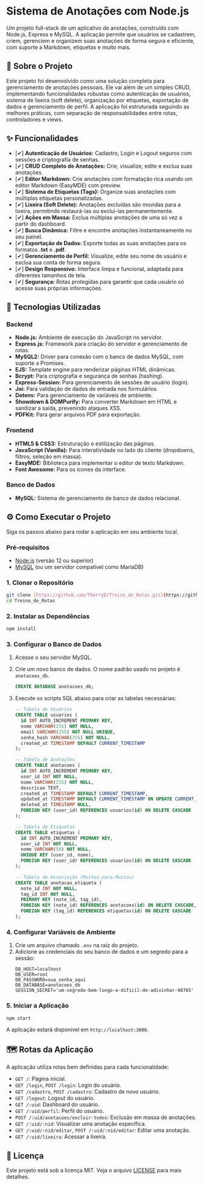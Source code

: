 # Sistema de Anotações com Node.js

Um projeto full-stack de um aplicativo de anotações, construído com Node.js, Express e MySQL. A aplicação permite que usuários se cadastrem, criem, gerenciem e organizem suas anotações de forma segura e eficiente, com suporte a Markdown, etiquetas e muito mais.

## 📜 Sobre o Projeto

Este projeto foi desenvolvido como uma solução completa para gerenciamento de anotações pessoais. Ele vai além de um simples CRUD, implementando funcionalidades robustas como autenticação de usuários, sistema de lixeira (soft delete), organização por etiquetas, exportação de dados e gerenciamento de perfil. A aplicação foi estruturada seguindo as melhores práticas, com separação de responsabilidades entre rotas, controladores e views.

## ✨ Funcionalidades

-   [✔] **Autenticação de Usuários:** Cadastro, Login e Logout seguros com sessões e criptografia de senhas.
-   [✔] **CRUD Completo de Anotações:** Crie, visualize, edite e exclua suas anotações.
-   [✔] **Editor Markdown:** Crie anotações com formatação rica usando um editor Markdown (EasyMDE) com preview.
-   [✔] **Sistema de Etiquetas (Tags):** Organize suas anotações com múltiplas etiquetas personalizadas.
-   [✔] **Lixeira (Soft Delete):** Anotações excluídas são movidas para a lixeira, permitindo restaurá-las ou excluí-las permanentemente.
-   [✔] **Ações em Massa:** Exclua múltiplas anotações de uma só vez a partir do dashboard.
-   [✔] **Busca Dinâmica:** Filtre e encontre anotações instantaneamente no seu painel.
-   [✔] **Exportação de Dados:** Exporte todas as suas anotações para os formatos **.txt** e **.pdf**.
-   [✔] **Gerenciamento de Perfil:** Visualize, edite seu nome de usuário e exclua sua conta de forma segura.
-   [✔] **Design Responsivo:** Interface limpa e funcional, adaptada para diferentes tamanhos de tela.
-   [✔] **Segurança:** Rotas protegidas para garantir que cada usuário só acesse suas próprias informações.

## 🚀 Tecnologias Utilizadas

### Backend
-   **Node.js:** Ambiente de execução do JavaScript no servidor.
-   **Express.js:** Framework para criação do servidor e gerenciamento de rotas.
-   **MySQL2:** Driver para conexão com o banco de dados MySQL, com suporte a Promises.
-   **EJS:** Template engine para renderizar páginas HTML dinâmicas.
-   **Bcrypt:** Para criptografia e segurança de senhas (hashing).
-   **Express-Session:** Para gerenciamento de sessões de usuário (login).
-   **Joi:** Para validação de dados de entrada nos formulários.
-   **Dotenv:** Para gerenciamento de variáveis de ambiente.
-   **Showdown & DOMPurify:** Para converter Markdown em HTML e sanitizar a saída, prevenindo ataques XSS.
-   **PDFKit:** Para gerar arquivos PDF para exportação.

### Frontend
-   **HTML5 & CSS3:** Estruturação e estilização das páginas.
-   **JavaScript (Vanilla):** Para interatividade no lado do cliente (dropdowns, filtros, seleção em massa).
-   **EasyMDE:** Biblioteca para implementar o editor de texto Markdown.
-   **Font Awesome:** Para os ícones da interface.

### Banco de Dados
-   **MySQL:** Sistema de gerenciamento de banco de dados relacional.

## ⚙️ Como Executar o Projeto

Siga os passos abaixo para rodar a aplicação em seu ambiente local.

### Pré-requisitos
-   [Node.js](https://nodejs.org/) (versão 12 ou superior)
-   [MySQL](https://www.mysql.com/) (ou um servidor compatível como MariaDB)

### 1. Clonar o Repositório
```bash
git clone [https://github.com/TherryD/Treino_de_Rotas.git](https://github.com/TherryD/Treino_de_Rotas.git)
cd Treino_de_Rotas
```

### 2. Instalar as Dependências
```bash
npm install
```

### 3. Configurar o Banco de Dados
1.  Acesse o seu servidor MySQL.
2.  Crie um novo banco de dados. O nome padrão usado no projeto é `anotacoes_db`.
    ```sql
    CREATE DATABASE anotacoes_db;
    ```
3.  Execute os scripts SQL abaixo para criar as tabelas necessárias:

    ```sql
    -- Tabela de Usuários
    CREATE TABLE usuarios (
      id INT AUTO_INCREMENT PRIMARY KEY,
      nome VARCHAR(255) NOT NULL,
      email VARCHAR(255) NOT NULL UNIQUE,
      senha_hash VARCHAR(255) NOT NULL,
      created_at TIMESTAMP DEFAULT CURRENT_TIMESTAMP
    );

    -- Tabela de Anotações
    CREATE TABLE anotacoes (
      id INT AUTO_INCREMENT PRIMARY KEY,
      user_id INT NOT NULL,
      nome VARCHAR(255) NOT NULL,
      descricao TEXT,
      created_at TIMESTAMP DEFAULT CURRENT_TIMESTAMP,
      updated_at TIMESTAMP DEFAULT CURRENT_TIMESTAMP ON UPDATE CURRENT_TIMESTAMP,
      deleted_at TIMESTAMP NULL,
      FOREIGN KEY (user_id) REFERENCES usuarios(id) ON DELETE CASCADE
    );

    -- Tabela de Etiquetas
    CREATE TABLE etiquetas (
      id INT AUTO_INCREMENT PRIMARY KEY,
      user_id INT NOT NULL,
      nome VARCHAR(50) NOT NULL,
      UNIQUE KEY (user_id, nome),
      FOREIGN KEY (user_id) REFERENCES usuarios(id) ON DELETE CASCADE
    );

    -- Tabela de Associação (Muitos-para-Muitos)
    CREATE TABLE anotacao_etiqueta (
      note_id INT NOT NULL,
      tag_id INT NOT NULL,
      PRIMARY KEY (note_id, tag_id),
      FOREIGN KEY (note_id) REFERENCES anotacoes(id) ON DELETE CASCADE,
      FOREIGN KEY (tag_id) REFERENCES etiquetas(id) ON DELETE CASCADE
    );
    ```

### 4. Configurar Variáveis de Ambiente
1.  Crie um arquivo chamado `.env` na raiz do projeto.
2.  Adicione as credenciais do seu banco de dados e um segredo para a sessão:
    ```env
    DB_HOST=localhost
    DB_USER=root
    DB_PASSWORD=sua_senha_aqui
    DB_DATABASE=anotacoes_db
    SESSION_SECRET='um-segredo-bem-longo-e-dificil-de-adivinhar-98765'
    ```

### 5. Iniciar a Aplicação
```bash
npm start
```

A aplicação estará disponível em `http://localhost:3000`.

## 🗺️ Rotas da Aplicação

A aplicação utiliza rotas bem definidas para cada funcionalidade:

* `GET /`: Página inicial.
* `GET /login`, `POST /login`: Login do usuário.
* `GET /cadastro`, `POST /cadastro`: Cadastro de novo usuário.
* `GET /logout`: Logout do usuário.
* `GET /:uid`: Dashboard do usuário.
* `GET /:uid/perfil`: Perfil do usuário.
* `POST /:uid/anotacoes/excluir-todos`: Exclusão em massa de anotações.
* `GET /:uid/:nid`: Visualizar uma anotação específica.
* `GET /:uid/:nid/editar`, `POST /:uid/:nid/editar`: Editar uma anotação.
* `GET /:uid/lixeira`: Acessar a lixeira.

## 📄 Licença
Este projeto está sob a licença MIT. Veja o arquivo [LICENSE](LICENSE) para mais detalhes.
